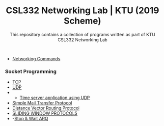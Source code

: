 <h1 align="center">CSL332 Networking Lab | KTU (2019 Scheme) </h1>
<div align="center">
  <p>This repository contains a collection of programs written as part of KTU CSL332 Networking Lab </p>
</div>
<br>

- [Networking Commands](/Networking_Commands.md)

### Socket Programming
 - [TCP](TCP)
 - [UDP](UDP)
 - - [Time server application using UDP](Application%20type/UDPtimeserver) 
 - [Simple Mail Transfer Protocol](SMTP/)
 - [Distance Vector Routing Protocol](Distance-Vector-Routing/)
 - [SLIDING WINDOW PROTOCOLS](SLIDING%20WINDOW%20PROTOCOLS/)
 -  -[Stop & Wait ARQ](SLIDING%20WINDOW%20PROTOCOLS/STOP%26%20WAIT%20ARQ/)


